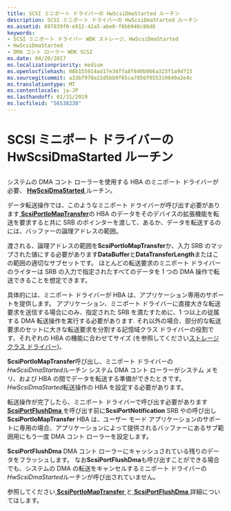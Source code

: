 ```yaml
---
title: SCSI ミニポート ドライバーの HwScsiDmaStarted ルーチン
description: SCSI ミニポート ドライバーの HwScsiDmaStarted ルーチン
ms.assetid: 697839f0-e912-42a5-abe0-f6bb946c86d8
keywords:
- SCSI ミニポート ドライバー WDK ストレージ、HwScsiDmaStarted
- HwScsiDmaStarted
- DMA コント ローラー WDK SCSI
ms.date: 04/20/2017
ms.localizationpriority: medium
ms.openlocfilehash: 08b155914ad17e34ffa8f840b066a323f1a9d715
ms.sourcegitcommit: a33b7978e22d5bb9f65ca7056f955319049a2e4c
ms.translationtype: MT
ms.contentlocale: ja-JP
ms.lasthandoff: 01/31/2019
ms.locfileid: "56538230"
---
```

# <a name="scsi-miniport-drivers-hwscsidmastarted-routine"></a>SCSI ミニポート ドライバーの HwScsiDmaStarted ルーチン


## <span id="ddk_scsi_miniport_drivers_hwscsidmastarted_routine_kg"></span><span id="DDK_SCSI_MINIPORT_DRIVERS_HWSCSIDMASTARTED_ROUTINE_KG"></span>


システムの DMA コント ローラーを使用する HBA のミニポート ドライバーが必要、 [ **HwScsiDmaStarted** ](https://msdn.microsoft.com/library/windows/hardware/ff557291)ルーチン。

データ転送操作では、このようなミニポート ドライバーが呼び出す必要があります[ **ScsiPortIoMapTransfer**](https://msdn.microsoft.com/library/windows/hardware/ff564649)の HBA のデータをそのデバイスの拡張機能を転送を要求すると共に SRB のポインターを渡して、あるか、データを転送するのには、バッファーの論理アドレスの範囲。

渡される、論理アドレスの範囲を**ScsiPortIoMapTransfer**か、入力 SRB のマップされた値にする必要があります**DataBuffer**と**DataTransferLength**またはこの範囲の適切なサブセットです。 ほとんどの転送要求のミニポート ドライバーのライターは SRB の入力で指定されたすべてのデータを 1 つの DMA 操作で転送できることを想定できます。

具体的には、ミニポート ドライバーが HBA は、アプリケーション専用のサポートを提供します。 アプリケーション、ミニポート ドライバーに直接大きな転送要求を送信する場合にのみ、指定された SRB を満たすために、1 つ以上の従属する DMA 転送操作を実行する必要があります. それ以外の場合、部分的な転送要求のセットに大きな転送要求を分割する記憶域クラス ドライバーの役割です、それぞれの HBA の機能に合わせてサイズ (を参照してください[ストレージ クラス ドライバー](storage-class-drivers.md))。

**ScsiPortIoMapTransfer**呼び出し、ミニポート ドライバーの*HwScsiDmaStarted*ルーチン システム DMA コント ローラーがシステム メモリ、および HBA の間でデータを転送する準備ができたときです。 *HwScsiDmaStarted*転送操作の HBA を設定する必要があります。

転送操作が完了したら、ミニポート ドライバーで呼び出す必要があります[ **ScsiPortFlushDma** ](https://msdn.microsoft.com/library/windows/hardware/ff564618)を呼び出す前に**ScsiPortNotification** SRB やの呼び出し**ScsiPortIoMapTransfer** HBA は、ユーザー モード アプリケーションのサポートに専用の場合、アプリケーションによって提供されるバッファーにあるサブ範囲用にもう一度 DMA コント ローラーを設定します。

**ScsiPortFlushDma** DMA コント ローラーにキャッシュされている残りのデータをフラッシュします。 なお**ScsiPortFlushDma**も呼び出すことができる場合でも、システムの DMA の転送をキャンセルするミニポート ドライバーの*HwScsiDmaStarted*ルーチンが呼び出されていません。

参照してください[ **ScsiPortIoMapTransfer** ](https://msdn.microsoft.com/library/windows/hardware/ff564649)と[ **ScsiPortFlushDma** ](https://msdn.microsoft.com/library/windows/hardware/ff564618)詳細についてはします。

 

 




